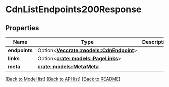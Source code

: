 # CdnListEndpoints200Response

## Properties

Name | Type | Description | Notes
------------ | ------------- | ------------- | -------------
**endpoints** | Option<[**Vec<crate::models::CdnEndpoint>**](cdn_endpoint.md)> |  | [optional]
**links** | Option<[**crate::models::PageLinks**](page_links.md)> |  | [optional]
**meta** | [**crate::models::MetaMeta**](meta_meta.md) |  | 

[[Back to Model list]](../README.md#documentation-for-models) [[Back to API list]](../README.md#documentation-for-api-endpoints) [[Back to README]](../README.md)


